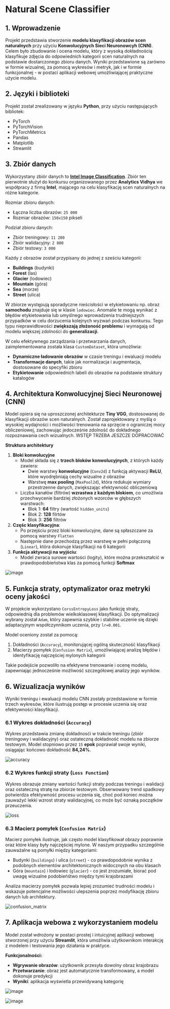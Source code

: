 # Natural Scene Classifier

## 1. Wprowadzenie
Projekt przedstawia stworzenie **modelu klasyfikacji obrazów scen naturalnych** przy użyciu **Konwolucyjnych Sieci Neuronowcyh (CNN)**. Celem było zbudowanie i ocena modelu, który z wysoką dokładnością klasyfikuje zdjęcia do odpowiednich kategorii scen naturalnych na podstawie dostarczonego zbioru danych. Wyniki przedstawione są zarówno w formie wizualnej, za pomocą wykresów i metryk, jak i w formie funkcjonalnej - w postaci aplikacji webowej umożliwiającej praktyczne użycie modelu.

## 2. Języki i biblioteki
Projekt został zrealizowany w języku **Python**, przy użyciu następujących bibliotek:
* PyTorch
* PyTorchVision
* PyTorchMetrics
* Pandas
* Matplotlib
* Streamlit

## 3. Zbiór danych
Wykorzystany zbiór danych to [**Intel Image Classification**](https://www.kaggle.com/datasets/puneet6060/intel-image-classification). Zbiór ten pierwotnie służył do konkursu organizowanego przez **Analytics Vidhya** we współpracy z firmą **Intel**, mającego na celu klasyfikację scen naturalnych na różne kategorie. 

Rozmiar zbioru danych:
* Łączna liczba obrazów: `25 000`
* Rozmiar obrazów: `150x150` pikseli

Podział zbioru danych:
* Zbiór treningowy: `11 200`
* Zbiór walidacyjny: `2 800`
* Zbiór testowy: `3 000`

Każdy z obrazów został przypisany do jednej z sześciu kategorii:
* **Buildings** (budynki)
* **Forest** (las)
* **Glacier** (lodowiec)
* **Mountain** (góra)
* **Sea** (morze)
* **Street** (ulica)

W zbiorze występują sporadyczne nieścisłości w etykietowaniu np. obraz **samochodu** znajduje się w klasie `lodowiec`. Anomalie te mogą wynikać z błędów etykietowania lub umyślnego wprowadzenia trudniejszych przypadków w celu dorzucenia kolejnych wyzwań podczas konkursu. Tego typu nieprawidłowości **zwiększają złożoność problemu** i wymagają od modelu większej zdolności do **generalizacji**.

W celu efektywnego zarządzania i przetwarzania danych, zaimplementowana została klasa `CustomDataset`, która umożliwia:
* **Dynamiczne ładowanie obrazów** w czasie treningu i ewaluacji modelu
* **Transformacje danych**, takie jak normalizacja i augmentacja, dostosowane do specyfiki zbioru
* **Etykietowanie** odpowiednich labeli do obrazów na podstawie struktury katalogów

## 4. Architektura Konwolucyjnej Sieci Neuronowej (CNN)
Model opiera się na uproszczonej architekturze **Tiny VGG**, dostosowanej do klasyfikacji obrazów scen naturalnych. Został zaprojektowany z myślą o wysokiej wydajności i możliwości trenowania na sprzęcie o ograniczej mocy obliczeniowej, zachowując jedocześnie zdolność do dokładnego rozpoznawania cech wizualnych.
WSTĘP TRZEBA JESZCZE DOPRACOWAĆ

**Struktura architektury**
1. **Bloki konwolucyjne**
   * Model składa się z **trzech bloków konwolucyjnych**, z których każdy zawiera:
       * Dwie warstwy **konwolucyjne** (`Conv2d`) z funkcją aktywacji **ReLU**, które wyodrębniają cechy wizualne z obrazów
       * Warstwę **max pooling** (`MaxPool2d`), która redukuje wymiary przestrzenne danych, zwiększając efektywność obliczeniową
   * Liczba kanałów (filtrów) **wzrastwa z każdym blokiem**, co umożliwia przechwycenie bardziej złożonych wzorców w głębszych warstwach:
       * Blok 1: **64** filtry (wartość `hidden_units`)
       * Blok 2: **128** filrtów
       * Blok 3: **256** filtrów
2. **Częśc klasyfikacyjna**:
   * Po przejściu przez bloki konwolucyjne, dane są spłaszczane za pomocą warstwy `Flatten`
   * Następnie dane przechodzą przez warstwę w pełni połączoną (`Linear`), która dokonuje klasyfikacji na 6 kategorii
3. **Funkcja aktywacji na wyjściu**:
   * Model zwraca surowe wartości (logity), które można przekształcić w prawdopodobieństwa klas za pomocą funkcji **Softmax**

![image](https://github.com/user-attachments/assets/a8f1d51c-f117-491c-96fc-6498600827a7)

## 5. Funkcja straty, optymalizator oraz metryki oceny jakości
W projekcie wykorzystano `CorssEntropyLoss` jako funkcję straty, odpowiednią dla problemów wielkoklasowej klasyfikacji. Do optymalizacji wybrany został `Adam`, który zapewnia szybkie i stabilne uczenie się dzięki adaptacyjnym współczynnikom uczenia, przy `lr=0.001`.

Model oceniony został za pomocą:
1. Dokładności (`Accuracy`), monitorującej ogólną skuteczność klasyfikacji
2. Macierzy pomyłek (`Confusion Matrix`), umożliwiającej analizę błędów i identyfikację najczęściej mylonych kategorii

Takie podejście pozwoliło na efektywne trenowanie i ocenę modelu, zapewniając jednocześnie możliwość szczegółowej analizy jego wyników.

## 6. Wizualizacja wyników
Wyniki treningu i ewaluacji modelu CNN zostały przedstawione w formie trzech wykresów, które ilustrują postęp w procesie uczenia się oraz efektywności klasyfikacji.

### 6.1 Wykres dokładności (`Accuracy`)<br/>
Wykres przedstawia zmianę dokładnosći w trakcie treningu (zbiór treningowy i walidacyjny) oraz ostateczną dokładność modelu na zbiorze testowym. Model stopniowo przez `15` **epok** poprawiał swoje wyniki, osiągając końcowo dokładność **84,24%**.

![accuracy](https://github.com/user-attachments/assets/ee318eb7-850e-45af-a429-e55ef17156f9)

### 6.2 Wykres funkcji straty (`Loss Function`)<br/>
Wykres obrazuje zmiany wartości funkcji straty podczas treningu i walidacji oraz ostateczną stratę na zbiorze testowym. Obserwowany trend spadkowy potwierdza efektywność procesu uczenia się, choć pod koniec można zauważyć lekki wzrost straty walidacyjnej, co może być oznaką początków przeuczenia.

![loss](https://github.com/user-attachments/assets/f8504bd7-04e1-45a2-992b-b308407890c0)

### 6.3 Macierz pomyłek (`Confusion Matrix`)<br/>
Macierz pomyłek ilustruje, jak często model klasyfikował obrazy poprawnie oraz które klasy były najczęściej mylone. W naszym przypadku szczególnie zauważalne są pomyłki między kategoriami:
* Budynki (`buildings`) i ulica (`street`) - co prawdopodobnie wynika z podobnych elementów architektonicznych widocznych na obu klasach
* Góra (`mountain`) i lodowiec (`glacier`) - co jest zrozumiałe, biorać pod uwagę wizualne podobieńśtwo między tymi krajobrazami

Analiza macierzy pomyłek pozwala lepiej zrozumieć trudności modelu i wskazuje potencjalne możliwości ulepszenia poprzez modyfikację zbioru danych lub architektury.

![confusion_matrix](https://github.com/user-attachments/assets/1e75e00a-89a2-4245-a8b6-cb5404ad1460)


## 7. Aplikacja webowa z wykorzystaniem modelu
Model został wdrożony w postaci prostej i intuicyjnej aplikacji webowej stworzonej przy użyciu **Streamlit**, która umożliwia użytkownikom interakcję z modelem i testowania jego działania w praktyce.

**Funkcjonalności:**
* **Wgrywanie obrazów**: użytkownik przesyła dowolny obraz krajobrazu
* **Przetwarzanie**: obraz jest automatycznie transformowany, a model dokonuje predykcji
* **Wyniki**: aplikacja wyświetla przewidywaną kategorię

![image](https://github.com/user-attachments/assets/820701a6-b842-48e9-961c-0fd6eeb36b3e)

![image](https://github.com/user-attachments/assets/652ad644-29a2-480c-a46e-4d89590bcfa2)


